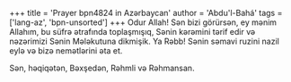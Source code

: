 +++
title = 'Prayer bpn4824 in Azərbaycan'
author = 'Abdu'l-Bahá'
tags = ['lang-az', 'bpn-unsorted']
+++
Odur Allah! Sən bizi görürsən, ey mənim Allahım, bu süfrə ətrafında toplaşmışıq, Sənin kərəmini tərif edir və nəzərimizi Sənin Mələkutuna dikmişik. Ya Rəbb! Sənin səmavi ruzini nazil eylə və bizə nemətlərini əta et.

Sən, həqiqətən, Bəxşedən, Rəhmli və Rəhmansan.
